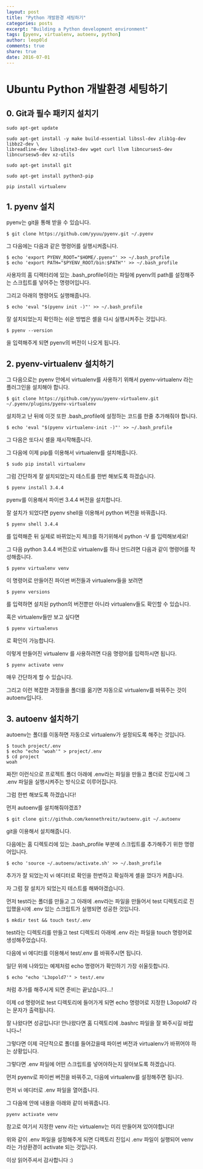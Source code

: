 ```yaml
---
layout: post
title: "Python 개발환경 세팅하기"
categories: posts
excerpt: "Building a Python development environment"
tags: [pyenv, virtualenv, autoenv, python]
author: leop0ld
comments: true
share: true
date: 2016-07-01
---
```


# Ubuntu Python 개발환경 세팅하기

## 0. Git과 필수 패키지 설치기

```shell
sudo apt-get update
```
```shell
sudo apt-get install -y make build-essential libssl-dev zlib1g-dev libbz2-dev \
libreadline-dev libsqlite3-dev wget curl llvm libncurses5-dev libncursesw5-dev xz-utils
```
```shell
sudo apt-get install git
```
```shell
sudo apt-get install python3-pip
```
```shell
pip install virtualenv
```

## 1. pyenv 설치

pyenv는 git을 통해 받을 수 있습니다.

```shell
$ git clone https://github.com/yyuu/pyenv.git ~/.pyenv
```

그 다음에는 다음과 같은 명령어를 실행시켜줍니다.

```shell
$ echo 'export PYENV_ROOT="$HOME/.pyenv"' >> ~/.bash_profile
$ echo 'export PATH="$PYENV_ROOT/bin:$PATH"' >> ~/.bash_profile
```

사용자의 홈 디렉터리에 있는 .bash_profile이라는 파일에 pyenv의 path를 설정해주는 스크립트를 넣어주는 명령어입니다.

그리고 아래의 명령어도 실행해줍니다.

```shell
$ echo 'eval "$(pyenv init -)"' >> ~/.bash_profile
```

잘 설치되었는지 확인하는 쉬운 방법은 셸을 다시 실행시켜주는 것입니다.

```shell
$ pyenv --version
```

을 입력해주게 되면 pyenv의 버전이 나오게 됩니다.


## 2. pyenv-virtualenv 설치하기

그 다음으로는 pyenv 안에서 virtualenv를 사용하기 위해서 pyenv-virtualenv 라는 플러그인을 설치해야 합니다.

```shell
$ git clone https://github.com/yyuu/pyenv-virtualenv.git ~/.pyenv/plugins/pyenv-virtualenv
```

설치하고 난 뒤에 이것 또한 .bash_profile에 설정하는 코드를 한줄 추가해줘야 합니다.

```shell
$ echo 'eval "$(pyenv virtualenv-init -)"' >> ~/.bash_profile
```

그 다음은 또다시 셸을 재시작해줍니다.

그 다음에 이제 pip를 이용해서 virtualenv를 설치해줍니다.

```shell
$ sudo pip install virtualenv
```

그럼 간단하게 잘 설치되었는지 테스트를 한번 해보도록 하겠습니다.

```shell
$ pyenv install 3.4.4
```

pyenv를 이용해서 파이썬 3.4.4 버전을 설치합니다.

잘 설치가 되었다면 pyenv shell을 이용해서 python 버전을 바꿔줍니다.

```shell
$ pyenv shell 3.4.4
```

를 입력해준 뒤 실제로 바뀌었는지 체크를 하기위해서 python -V 를 입력해보세요!

그 다음 python 3.4.4 버전으로 virtualenv를 하나 만드려면 다음과 같이 명령어를 작성해줍니다.

```shell
$ pyenv virtualenv venv
```

이 명령어로 만들어진 파이썬 버전들과 virtualenv들을 보려면

```shell
$ pyenv versions
```

를 입력하면 설치된 python의 버전뿐만 아니라 virtualenv들도 확인할 수 있습니다.

혹은 virtualenv들만 보고 싶다면

```shell
$ pyenv virtualenvs
```

로 확인이 가능합니다.

이렇게 만들어진 virtualenv 를 사용하려면 다음 명령어를 입력하시면 됩니다.

```shell
$ pyenv activate venv
```

매우 간단하게 할 수 있습니다.

그리고 이런 복잡한 과정들을 폴더를 옮기면 자동으로 virtualenv를 바꿔주는 것이 autoenv입니다.

<script async src="//pagead2.googlesyndication.com/pagead/js/adsbygoogle.js"></script>
<ins class="adsbygoogle"
     style="display:block; text-align:center;"
     data-ad-format="fluid"
     data-ad-layout="in-article"
     data-ad-client="ca-pub-1864899826477546"
     data-ad-slot="2703362319"></ins>
<script>
     (adsbygoogle = window.adsbygoogle || []).push({});
</script>

## 3. autoenv 설치하기

autoenv는 폴더를 이동하면 자동으로 virtualenv가 설정되도록 해주는 것입니다.

```shell
$ touch project/.env
$ echo "echo 'woah'" > project/.env
$ cd project
woah
```

짜잔! 이런식으로 프로젝트 폴더 아래에 .env라는 파일을 만들고 폴더로 진입시에 그 .env 파일을 실행시켜주는 방식으로 이루어집니다.

그럼 한번 해보도록 하겠습니다!

먼저 autoenv를 설치해줘야겠죠?

```shell
$ git clone git://github.com/kennethreitz/autoenv.git ~/.autoenv
```

git을 이용해서 설치해줍니다.

다음에는 홈 디렉토리에 있는 .bash_profile 부분에 스크립트를 추가해주기 위한 명령어입니다.

```shell
$ echo 'source ~/.autoenv/activate.sh' >> ~/.bash_profile
```

추가가 잘 되었는지 vi 에디터로 확인을 한번하고 확실하게 셸을 껐다가 켜줍니다.

자 그럼 잘 설치가 되었는지 테스트를 해봐야겠습니다.

먼저 test라는 폴더를 만들고 그 아래에 .env라는 파일을 만들어서 test 디렉토리로 진입했을시에 .env 있는 스크립트가 실행되면 성공한 것입니다.

```shell
$ mkdir test && touch test/.env
```

test라는 디렉토리를 만들고 test 디렉토리 아래에 .env 라는 파일을 touch 명령어로 생성해주었습니다.

다음에 vi 에디터를 이용해서 test/.env 를 바꿔주시면 됩니다.

일단 위에 나와있는 예제처럼 echo 명령어가 확인하기 가장 쉬울듯합니다.

```shell
$ echo "echo 'L3opold7'" > test/.env
```

처럼 추가를 해주시게 되면 준비는 끝났습니다...!

이제 cd 명령어로 test 디렉토리에 들어가게 되면 echo 명령어로 지정한 L3opold7 라는 문자가 출력됩니다.

잘 나왔다면 성공입니다! 안나왔다면 홈 디렉토리에 .bashrc 파일을 잘 봐주시길 바랍니다~!

그렇다면 이제 극단적으로 폴더를 들어갔을때 파이썬 버전과 virtualenv가 바뀌어야 하는 상황입니다.

그렇다면 .env 파일에 어떤 스크립트를 넣어야하는지 알아보도록 하겠습니다.

먼저 pyenv로 파이썬 버전을 바꿔주고, 다음에 virtualenv를 설정해주면 됩니다.

먼저 vi 에디터로 .env 파일을 열어줍니다.

그 다음에 안에 내용을 아래와 같이 바꿔줍니다.

```shell
pyenv activate venv
```

참고로 여기서 지정한 venv 라는 virtualenv는 미리 만들어져 있어야합니다!

위와 같이 .env 파일을 설정해주게 되면 디렉토리 진입시 .env 파일이 실행되어 venv 라는 가상환경이 activate 되는 것입니다.

이상 읽어주셔서 감사합니다 :)
